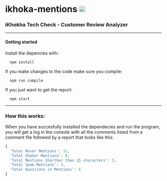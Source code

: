 # ikhoka-mentions <img src="https://lh3.googleusercontent.com/_Z75I3eihEB7XrZhPGRFYZGi2TpP0XA5CenG4ZsT-gECj02ZXvk5aUplMBkKA5oJy5w" width="20" /> 

### iKhokha Tech Check - Customer Review Analyzer
---
#### Getting started
Install the depencies with:
```
  npm install
```
If you make changes to the code make sure you compile:
```
  npm run compile
```
If you just want to get the report:
```
  npm start
```
---
### How this works:
When you have succesfully installed the dependecies and run the program, you will get a 
log in the console with all the comments listed from a comment file followed by a report 
that looks like this: 
```javascript
{
  'Total Mover Mentions': 11,
  'Total Shaker Mentions': 8,
  'Total Mentions Shorther than 15 characters': 5,
  'Total Spam Mentions': 3,
  'Total Questions in Mentions': 6
}
```
